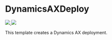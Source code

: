 # DynamicsAXDeploy

<a href="https://portal.azure.com/#create/Microsoft.Template/uri/https%3A%2F%2Fraw.githubusercontent.com%2Fdjpericsson%2FAzureWebAppDeploy%2Fmaster%2FazureDeploy.json" target="_blank">
    <img src="http://azuredeploy.net/deploybutton.png"/>
</a>

<a href="http://armviz.io/#/?load=https%3A%2F%2Fraw.githubusercontent.com%2Fdjpericsson%2FAzureWebAppDeploy%2Fmaster%2FazureDeploy.json" target="_blank">
    <img src="http://armviz.io/visualizebutton.png"/>
</a>

This template creates a Dynamics AX deployment.